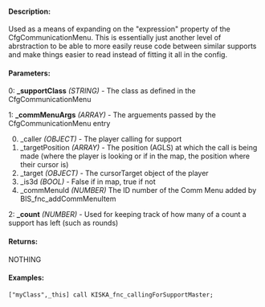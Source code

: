 #### Description:
Used as a means of expanding on the "expression" property of the CfgCommunicationMenu. This is essentially just another level of abrstraction to be able to more easily reuse code between similar supports and make things easier to read instead of fitting it all in the config.

#### Parameters:
0: **_supportClass** *(STRING)* - The class as defined in the CfgCommunicationMenu

1: **_commMenuArgs** *(ARRAY)* - The arguements passed by the CfgCommunicationMenu entry0. _caller *(OBJECT)* - The player calling for support1. _targetPosition *(ARRAY)* - The position (AGLS) at which the call is being made(where the player is looking or if in the map, the position where their cursor is)2. _target *(OBJECT)* - The cursorTarget object of the player3. _is3d *(BOOL)* - False if in map, true if not4. _commMenuId *(NUMBER)* The ID number of the Comm Menu added by BIS_fnc_addCommMenuItem

2: **_count** *(NUMBER)* - Used for keeping track of how many of a count a support has left (such as rounds)

#### Returns:
NOTHING

#### Examples:
```sqf
["myClass",_this] call KISKA_fnc_callingForSupportMaster;
```


